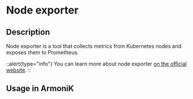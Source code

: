 # Node exporter

## Description

Node exporter is a tool that collects metrics from Kubernetes nodes and exposes them to Prometheus.

::alert{type="info"}
You can learn more about node exporter [on the official website](https://prometheus.io/docs/guides/node-exporter/).
::

## Usage in ArmoniK
